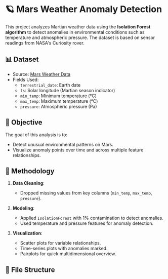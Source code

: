 # 🪐 Mars Weather Anomaly Detection

This project analyzes Martian weather data using the **Isolation Forest algorithm** to detect anomalies in environmental conditions such as temperature and atmospheric pressure. The dataset is based on sensor readings from NASA's Curiosity rover.

## 📊 Dataset

- Source: [Mars Weather Data](https://www.kaggle.com/datasets/mexwell/mars-weather)
- Fields Used:
  - `terrestrial_date`: Earth date
  - `ls`: Solar longitude (Martian season indicator)
  - `min_temp`: Minimum temperature (°C)
  - `max_temp`: Maximum temperature (°C)
  - `pressure`: Atmospheric pressure (Pa)

## 🧪 Objective

The goal of this analysis is to:
- Detect unusual environmental patterns on Mars.
- Visualize anomaly points over time and across multiple feature relationships.

## 📌 Methodology

1. **Data Cleaning**:
   - Dropped missing values from key columns (`min_temp`, `max_temp`, `pressure`).

2. **Modeling**:
   - Applied `IsolationForest` with 1% contamination to detect anomalies.
   - Used temperature and pressure features for anomaly detection.

3. **Visualization**:
   - Scatter plots for variable relationships.
   - Time-series plots with anomalies marked.
   - Pairplots for quick multidimensional overview.

## 📁 File Structure

